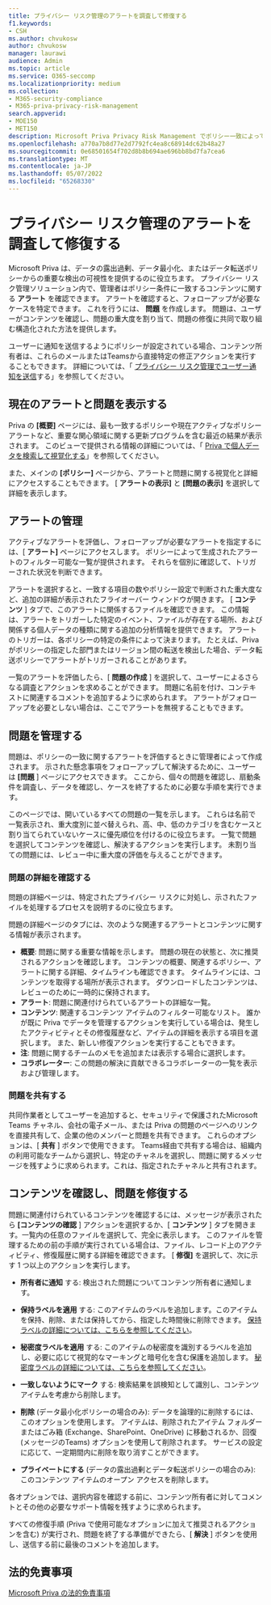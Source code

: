 ```yaml
---
title: プライバシー リスク管理のアラートを調査して修復する
f1.keywords:
- CSH
ms.author: chvukosw
author: chvukosw
manager: laurawi
audience: Admin
ms.topic: article
ms.service: O365-seccomp
ms.localizationpriority: medium
ms.collection:
- M365-security-compliance
- M365-priva-privacy-risk-management
search.appverid:
- MOE150
- MET150
description: Microsoft Priva Privacy Risk Management でポリシー一致によって発生したアラートと問題を管理する方法について説明します。
ms.openlocfilehash: a770a7b8d77e2d7792fc4ea8c68914dc62b48a27
ms.sourcegitcommit: 0e68501654f702d8b8b694ae696bb8bd7fa7cea6
ms.translationtype: MT
ms.contentlocale: ja-JP
ms.lasthandoff: 05/07/2022
ms.locfileid: "65268330"
---
```

# <a name="investigate-and-remediate-alerts-in-privacy-risk-management"></a>プライバシー リスク管理のアラートを調査して修復する

Microsoft Priva は、データの露出過剰、データ最小化、またはデータ転送ポリシーからの重要な検出の可視性を提供するのに役立ちます。 プライバシー リスク管理ソリューション内で、管理者はポリシー条件に一致するコンテンツに関する **アラート** を確認できます。 アラートを確認すると、フォローアップが必要なケースを特定できます。 これを行うには、 **問題** を作成します。 問題は、ユーザーがコンテンツを確認し、問題の重大度を割り当て、問題の修復に共同で取り組む構造化された方法を提供します。

ユーザーに通知を送信するようにポリシーが設定されている場合、コンテンツ所有者は、これらのメールまたはTeamsから直接特定の修正アクションを実行することもできます。 詳細については、「 [プライバシー リスク管理でユーザー通知を送信](risk-management-notifications.md)する」を参照してください。

## <a name="view-current-alerts-and-issues"></a>現在のアラートと問題を表示する

Priva の **[概要]** ページには、最も一致するポリシーや現在アクティブなポリシー アラートなど、重要な関心領域に関する更新プログラムを含む最近の結果が表示されます。 このビューで提供される情報の詳細については、「 [Priva で個人データを検索して視覚化する](priva-data-profile.md)」を参照してください。

また、メインの **[ポリシー]** ページから、アラートと問題に関する視覚化と詳細にアクセスすることもできます。 [ **アラートの表示]** と **[問題の表示]** を選択して詳細を表示します。

## <a name="manage-alerts"></a>アラートの管理

アクティブなアラートを評価し、フォローアップが必要なアラートを指定するには、[ **アラート]** ページにアクセスします。 ポリシーによって生成されたアラートのフィルター可能な一覧が提供されます。 それらを個別に確認して、トリガーされた状況を判断できます。

アラートを選択すると、一致する項目の数やポリシー設定で判断された重大度など、追加の詳細が表示されたフライオーバー ウィンドウが開きます。 [ **コンテンツ** ] タブで、このアラートに関係するファイルを確認できます。 この情報は、アラートをトリガーした特定のイベント、ファイルが存在する場所、および関係する個人データの種類に関する追加の分析情報を提供できます。 アラートのトリガーは、各ポリシーの特定の条件によって決まります。 たとえば、Priva がポリシーの指定した部門またはリージョン間の転送を検出した場合、データ転送ポリシーでアラートがトリガーされることがあります。

一覧のアラートを評価したら、[ **問題の作成** ] を選択して、ユーザーによるさらなる調査とアクションを求めることができます。 問題に名前を付け、コンテキストに関連するコメントを追加するように求められます。 アラートがフォローアップを必要としない場合は、ここでアラートを無視することもできます。

## <a name="manage-issues"></a>問題を管理する

問題は、ポリシーの一致に関するアラートを評価するときに管理者によって作成されます。 示された懸念事項をフォローアップして解決するために、ユーザーは **[問題** ] ページにアクセスできます。 ここから、個々の問題を確認し、扇動条件を調査し、データを確認し、ケースを終了するために必要な手順を実行できます。

このページでは、開いているすべての問題の一覧を示します。 これらは名前で一覧表示され、重大度別に並べ替えられ、高、中、低のカテゴリを含むケースと割り当てられていないケースに優先順位を付けるのに役立ちます。 一覧で問題を選択してコンテンツを確認し、解決するアクションを実行します。 未割り当ての問題には、レビュー中に重大度の評価を与えることができます。

### <a name="review-issue-details"></a>問題の詳細を確認する

問題の詳細ページは、特定されたプライバシー リスクに対処し、示されたファイルを処理するプロセスを説明するのに役立ちます。

問題の詳細ページのタブには、次のような関連するアラートとコンテンツに関する情報が表示されます。

- **概要**: 問題に関する重要な情報を示します。 問題の現在の状態と、次に推奨されるアクションを確認します。 コンテンツの概要、関連するポリシー、アラートに関する詳細、タイムラインも確認できます。 タイムラインには、コンテンツを取得する場所が表示されます。 ダウンロードしたコンテンツは、レビューのために一時的に保持されます。
- **アラート**: 問題に関連付けられているアラートの詳細な一覧。
- **コンテンツ**: 関連するコンテンツ アイテムのフィルター可能なリスト。 誰かが既に Priva でデータを管理するアクションを実行している場合は、発生したアクティビティとその修復履歴など、アイテムの詳細を表示する項目を選択します。 また、新しい修復アクションを実行することもできます。
- **注**: 問題に関するチームのメモを追加または表示する場合に選択します。
- **コラボレーター**: この問題の解決に貢献できるコラボレーターの一覧を表示および管理します。

### <a name="share-the-issue"></a>問題を共有する

共同作業者としてユーザーを追加すると、セキュリティで保護されたMicrosoft Teams チャネル、会社の電子メール、または Priva の問題のページへのリンクを直接共有して、企業の他のメンバーと問題を共有できます。 これらのオプションは、[ **共有** ] ボタンで使用できます。 Teams経由で共有する場合は、組織内の利用可能なチームから選択し、特定のチャネルを選択し、問題に関するメッセージを残すように求められます。これは、指定されたチャネルと共有されます。

## <a name="review-content-and-remediate-issues"></a>コンテンツを確認し、問題を修復する

問題に関連付けられているコンテンツを確認するには、メッセージが表示されたら **[コンテンツの確認** ] アクションを選択するか、[ **コンテンツ** ] タブを開きます。一覧内の任意のファイルを選択して、完全に表示します。 このファイルを管理するための前の手順が実行されている場合は、ファイル、レコード上のアクティビティ、修復履歴に関する詳細を確認できます。 [ **修復]** を選択して、次に示す 1 つ以上のアクションを実行します。

- **所有者に通知** する: 検出された問題についてコンテンツ所有者に通知します。

- **保持ラベルを適用** する: このアイテムのラベルを追加します。このアイテムを保持、削除、または保持してから、指定した時間後に削除できます。 [保持ラベルの詳細については、こちらを参照してください](/microsoft-365/compliance/retention)。

- **秘密度ラベルを適用** する: このアイテムの秘密度を識別するラベルを追加し、必要に応じて視覚的なマーキングと暗号化を含む保護を追加します。 [秘密度ラベルの詳細については、こちらを参照してください](/microsoft-365/compliance/sensitivity-labels)。

- **一致しないようにマーク** する: 検索結果を誤検知として識別し、コンテンツ アイテムを考慮から削除します。

- **削除** (データ最小化ポリシーの場合のみ): データを論理的に削除するには、このオプションを使用します。 アイテムは、削除されたアイテム フォルダーまたはごみ箱 (Exchange、SharePoint、OneDrive) に移動されるか、回復 (メッセージのTeams) オプションを使用して削除されます。 サービスの設定に応じて、一定期間内に削除を取り消すことができます。

- **プライベートにする** (データの露出過剰とデータ転送ポリシーの場合のみ): このコンテンツ アイテムのオープン アクセスを削除します。

各オプションでは、選択内容を確認する前に、コンテンツ所有者に対してコメントとその他の必要なサポート情報を残すように求められます。

すべての修復手順 (Priva で使用可能なオプションに加えて推奨されるアクションを含む) が実行され、問題を終了する準備ができたら、[ **解決** ] ボタンを使用し、送信する前に最後のコメントを追加します。

## <a name="legal-disclaimer"></a>法的免責事項

[Microsoft Priva の法的免責事項](priva-disclaimer.md)
